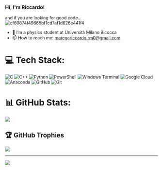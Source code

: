 ### Hi, I'm Riccardo!
and if you are looking for good code...<br/>
![cf60874f49665bf1cd7af1d626e441f4](https://github.com/user-attachments/assets/472595d4-0c93-42b6-8da1-44142c527fe6)<br/>

- 🔭 I’m a physics student at Università Milano Bicocca
- 📫 How to reach me: maregariccardo.rm0@gmail.com


# 💻 Tech Stack:
![C](https://img.shields.io/badge/c-%2300599C.svg?style=for-the-badge&logo=c&logoColor=white) ![C++](https://img.shields.io/badge/c++-%2300599C.svg?style=for-the-badge&logo=c%2B%2B&logoColor=white) ![Python](https://img.shields.io/badge/python-3670A0?style=for-the-badge&logo=python&logoColor=ffdd54) ![PowerShell](https://img.shields.io/badge/PowerShell-%235391FE.svg?style=for-the-badge&logo=powershell&logoColor=white) ![Windows Terminal](https://img.shields.io/badge/Windows%20Terminal-%234D4D4D.svg?style=for-the-badge&logo=windows-terminal&logoColor=white) ![Google Cloud](https://img.shields.io/badge/GoogleCloud-%234285F4.svg?style=for-the-badge&logo=google-cloud&logoColor=white) ![Anaconda](https://img.shields.io/badge/Anaconda-%2344A833.svg?style=for-the-badge&logo=anaconda&logoColor=white) ![GitHub](https://img.shields.io/badge/github-%23121011.svg?style=for-the-badge&logo=github&logoColor=white) ![Git](https://img.shields.io/badge/git-%23F05033.svg?style=for-the-badge&logo=git&logoColor=white)
# 📊 GitHub Stats:
![](https://github-readme-stats.vercel.app/api?username=RiCkymare00&theme=dark&hide_border=false&include_all_commits=false&count_private=false)<br/>


## 🏆 GitHub Trophies
![](https://github-profile-trophy.vercel.app/?username=RiCkymare00&theme=radical&no-frame=false&no-bg=true&margin-w=4)

---
[![](https://visitcount.itsvg.in/api?id=RiCkymare00&icon=0&color=0)](https://visitcount.itsvg.in)

<!-- Proudly created with GPRM ( https://gprm.itsvg.in ) -->

